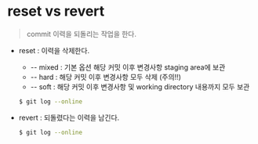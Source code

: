 # reset vs revert

> commit 이력을 되돌리는 작업을 한다.

* reset : 이력을 삭제한다.

  * -- mixed  : 기본 옵션 해당 커밋 이후 변경사항 staging area에 보관
  * -- hard : 해당 커밋 이후 변경사항 모두 삭제 (주의!!)
  * -- soft : 해당 커밋 이후 변경사항 및 working directory 내용까지 모두 보관

  ```bash
  $ git log --online
  
  ```

* revert : 되돌렸다는 이력을 남긴다.

  ```bash
  $ git log --online
  ```

  